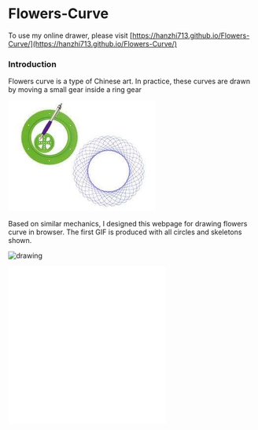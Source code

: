 # Flowers-Curve

To use my online drawer, please visit [https://hanzhi713.github.io/Flowers-Curve/](https://hanzhi713.github.io/Flowers-Curve/)

### Introduction

Flowers curve is a type of Chinese art. In practice, these curves are drawn by moving a small gear inside a ring gear

![demo](docs/demo.jpg)

Based on similar mechanics, I designed this webpage for drawing flowers curve in browser. 
The first GIF is produced with all circles and skeletons shown.

![drawing](docs/demo.gif) 

![drawing2](docs/demo-no-skeleton.gif)
